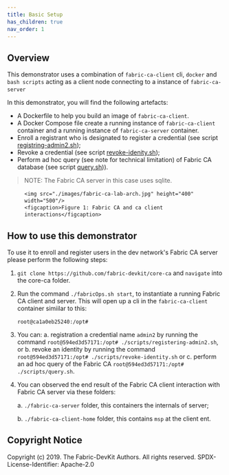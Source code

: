 ```yaml
---
title: Basic Setup
has_children: true
nav_order: 1
---
```


## Overview

This demonstrator uses a combination of `fabric-ca-client` cli, `docker` and `bash scripts` acting as a client node connecting to a instance of `fabric-ca-server`

In this demonstrator, you will find the following artefacts:

* A Dockerfile to help you build an image of `fabric-ca-client`.
* A Docker Compose file create a running instance of `fabric-ca-client` container and a running instance of `fabric-ca-server` container.
* Enroll a registrant who is designated to register a credential (see script [registring-admin2.sh](../extensions/fabric-ca-client/scripts/registering-admin2.sh));
* Revoke a credential (see script [revoke-idenity.sh](../extensions/fabric-ca-client/scripts/revoke-idenity.sh));
* Perform ad hoc query (see note for technical limitation) of Fabric CA database (see script [query.sh](../extensions/fabric-ca-client/scripts/query.sh))).

> NOTE:
> The Fabric CA server in this case uses sqlite.

<figure>

    <img src="./images/fabric-ca-lab-arch.jpg" height="400" width="500"/>
    <figcaption>Figure 1: Fabric CA and ca client interactions</figcaption>

</figure>

## How to use this demonstrator

To use it to enroll and register users in the dev network's Fabric CA server please perform the following steps:

1. `git clone https://github.com/fabric-devkit/core-ca` and `navigate` into the core-ca folder.

2. Run the command `./fabricOps.sh start`, to instantiate a running Fabric CA client and server. This will open up a cli in the `fabric-ca-client` container simiilar to this:

   ```shell
   root@ca1a0eb25240:/opt#
   ```

3. You can:
   a. registration a credential name `admin2` by running the command `root@594ed3d57171:/opt# ./scripts/registering-admin2.sh`, or
   b. revoke an identity by running the command `root@594ed3d57171:/opt# ./scripts/revoke-identity.sh` or
   c. perform an ad hoc query of the Fabric CA `root@594ed3d57171:/opt# ./scripts/query.sh`.

4. You can observed the end result of the Fabric CA client interaction with Fabric CA server via these folders: 

   a. `./fabric-ca-server` folder, this containers the internals of server;

   b. `./fabric-ca-client-home` folder, this contains `msp` at the client ent.

## Copyright Notice

Copyright (c) 2019. The Fabric-DevKit Authors. All rights reserved.
SPDX-License-Identifier: Apache-2.0